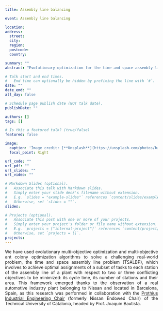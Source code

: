 ```yaml
---
title: Assembly line balancing

event: Assembly line balancing

location: 
address:
  street: 
  city: 
  region: 
  postcode: 
  country: 

summary: ""
abstract: "Evolutionary optimization for the time and space assembly line problem."

# Talk start and end times.
#   End time can optionally be hidden by prefixing the line with `#`.
date: ""
date_end: ""
all_day: false

# Schedule page publish date (NOT talk date).
publishDate: ""

authors: []
tags: []

# Is this a featured talk? (true/false)
featured: false

image:
  caption: 'Image credit: [**Unsplash**](https://unsplash.com/photos/bzdhc5b3Bxs)'
  focal_point: Right

url_code: ""
url_pdf: ""
url_slides: ""
url_video: ""

# Markdown Slides (optional).
#   Associate this talk with Markdown slides.
#   Simply enter your slide deck's filename without extension.
#   E.g. `slides = "example-slides"` references `content/slides/example-slides.md`.
#   Otherwise, set `slides = ""`.
slides:

# Projects (optional).
#   Associate this post with one or more of your projects.
#   Simply enter your project's folder or file name without extension.
#   E.g. `projects = ["internal-project"]` references `content/project/deep-learning/index.md`.
#   Otherwise, set `projects = []`.
projects:
---
```


<div style="text-align: justify">
We have used evolutionary multi-objective optimization and multi-objective ant colony optimization algorithms to solve a challenging real-world problem, the time and space assembly line problem (TSALBP), which involves to achieve optimal assignments of a subset of tasks to each station of the assembly line of a plant with respect to two or three conflicting objectives to be minimized: its cycle time, its number of stations and their area. This framework emerged thanks to the observation of a real automotive industry plant belonging to Nissan and located in Barcelona, Spain, as this research was performed in collaboration with the <a class="one" href="http://www.nissanchair.com/?lang=en">Prothius Industrial Engineering Chair</a> (formerly Nissan Endowed Chair) of the Technical University of Catalonia, headed by Prof. Joaquín Bautista.
</div>

 